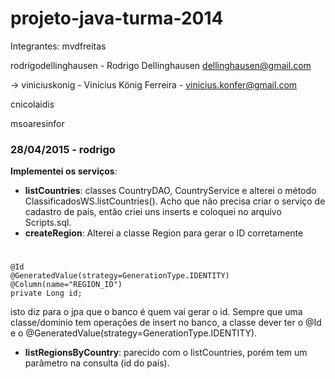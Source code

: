 # projeto-java-turma-2014
Integrantes:
mvdfreitas

rodrigodellinghausen - Rodrigo Dellinghausen dellinghausen@gmail.com

-> viniciuskonig - Vinícius König Ferreira - vinicius.konfer@gmail.com

cnicolaidis

msoaresinfor


### 28/04/2015 - rodrigo 
**Implementei os serviços**:
- **listCountries**: 
  classes CountryDAO, CountryService e alterei o método ClassificadosWS.listCountries(). Acho que não precisa criar o serviço de cadastro de país, então criei uns inserts e coloquei no arquivo Scripts.sql.
- **createRegion**: 
  Alterei a classe Region para gerar o ID corretamente

#

    @Id
    @GeneratedValue(strategy=GenerationType.IDENTITY)
    @Column(name="REGION_ID")
    private Long id;

isto diz para o jpa que o banco é quem vai gerar o id. Sempre que uma classe/dominio tem operações de insert no banco, a classe dever ter o @Id e o @GeneratedValue(strategy=GenerationType.IDENTITY).

- **listRegionsByCountry**: parecido com o listCountries, porém tem um parâmetro na consulta (id do país).

